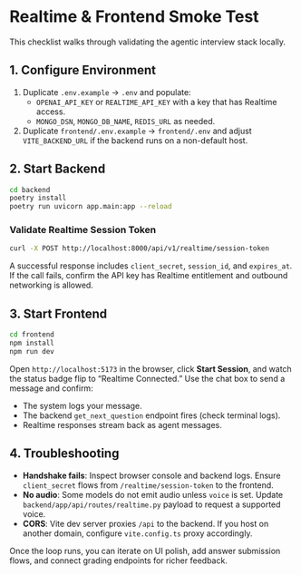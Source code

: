 # Realtime & Frontend Smoke Test

This checklist walks through validating the agentic interview stack locally.

## 1. Configure Environment

1. Duplicate `.env.example` → `.env` and populate:
   - `OPENAI_API_KEY` or `REALTIME_API_KEY` with a key that has Realtime access.
   - `MONGO_DSN`, `MONGO_DB_NAME`, `REDIS_URL` as needed.
2. Duplicate `frontend/.env.example` → `frontend/.env` and adjust `VITE_BACKEND_URL` if the backend runs on a non-default host.

## 2. Start Backend

```bash
cd backend
poetry install
poetry run uvicorn app.main:app --reload
```

### Validate Realtime Session Token

```bash
curl -X POST http://localhost:8000/api/v1/realtime/session-token
```
A successful response includes `client_secret`, `session_id`, and `expires_at`. If the call fails, confirm the API key has Realtime entitlement and outbound networking is allowed.

## 3. Start Frontend

```bash
cd frontend
npm install
npm run dev
```

Open `http://localhost:5173` in the browser, click **Start Session**, and watch the status badge flip to “Realtime Connected.” Use the chat box to send a message and confirm:

- The system logs your message.
- The backend `get_next_question` endpoint fires (check terminal logs).
- Realtime responses stream back as agent messages.

## 4. Troubleshooting

- **Handshake fails**: Inspect browser console and backend logs. Ensure `client_secret` flows from `/realtime/session-token` to the frontend.
- **No audio**: Some models do not emit audio unless `voice` is set. Update `backend/app/api/routes/realtime.py` payload to request a supported voice.
- **CORS**: Vite dev server proxies `/api` to the backend. If you host on another domain, configure `vite.config.ts` proxy accordingly.

Once the loop runs, you can iterate on UI polish, add answer submission flows, and connect grading endpoints for richer feedback.
